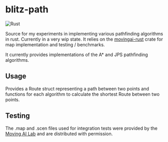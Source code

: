 # blitz-path
![Rust](https://github.com/BezPowell/blitz-path/workflows/Rust/badge.svg)

Source for my experiments in implementing various pathfinding algorithms in rust. Currently in a very wip state. It relies on the [movingai-rust](https://github.com/THeK3nger/movingai-rust) crate for map implementation and testing / benchmarks.

It currently provides implementations of the A* and JPS pathfinding algorithms.

## Usage
Provides a Route struct representing a path between two points and functions for each algorithm to calculate the shortest Route between two points.

## Testing
The .map and .scen files used for integration tests were provided by the [Moving AI Lab](https://www.movingai.com/benchmarks/) and are distributed with permission.
